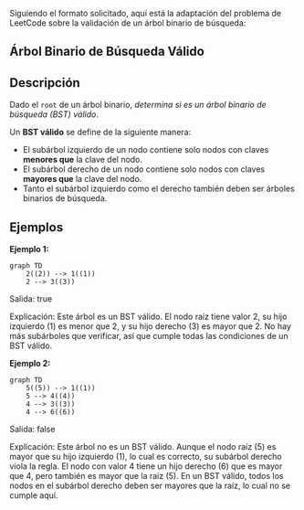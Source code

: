 Siguiendo el formato solicitado, aquí está la adaptación del problema de LeetCode sobre la validación de un árbol binario de búsqueda:

## Árbol Binario de Búsqueda Válido

## Descripción

Dado el `root` de un árbol binario, *determina si es un árbol binario de búsqueda (BST) válido*.

Un **BST válido** se define de la siguiente manera:

* El subárbol izquierdo de un nodo contiene solo nodos con claves **menores que** la clave del nodo.
* El subárbol derecho de un nodo contiene solo nodos con claves **mayores que** la clave del nodo.
* Tanto el subárbol izquierdo como el derecho también deben ser árboles binarios de búsqueda.

## Ejemplos

**Ejemplo 1:**

```mermaid
graph TD
    2((2)) --> 1((1))
    2 --> 3((3))
```

Salida: true

Explicación: Este árbol es un BST válido. El nodo raíz tiene valor 2, su hijo izquierdo (1) es menor que 2, y su hijo derecho (3) es mayor que 2. No hay más subárboles que verificar, así que cumple todas las condiciones de un BST válido.

**Ejemplo 2:**

```mermaid
graph TD
    5((5)) --> 1((1))
    5 --> 4((4))
    4 --> 3((3))
    4 --> 6((6))
```

Salida: false

Explicación: Este árbol no es un BST válido. Aunque el nodo raíz (5) es mayor que su hijo izquierdo (1), lo cual es correcto, su subárbol derecho viola la regla. El nodo con valor 4 tiene un hijo derecho (6) que es mayor que 4, pero también es mayor que la raíz (5). En un BST válido, todos los nodos en el subárbol derecho deben ser mayores que la raíz, lo cual no se cumple aquí.
